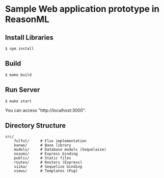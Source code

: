 # Sample Web application prototype in ReasonML

## Install Libraries

```
$ npm install
```

## Build

```
$ make build
```

## Run Server

```
$ make start
```

You can access "http://localhost:3000".

## Directory Structure

```
src/
    fulful/     # Flux implementation
    kanae/      # Base library
    models/     # Database models (Sequelaize)
    nozomi/     # Express binding
    public/     # Static files
    routes/     # Routers (Express)
    siika/      # Sequelize binding
    views/      # Templates (Pug)
```
